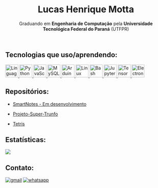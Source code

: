 <!-- https://github.com/lkmotta -->

<h1 align="center">Lucas Henrique Motta</h1>

<p align="center">Graduando em <b>Engenharia de Computação</b> pela <b>Universidade Tecnológica Federal do Paraná</b> (UTFPR)</p><br>

## Tecnologias que uso/aprendendo:

<div align="left">
    <a href="#" style="cursor: default;">
        <img src="https://cdn.jsdelivr.net/gh/devicons/devicon@latest/icons/c/c-plain.svg" width="40" height="40" title="Linguagem C"/>
        <img src="https://cdn.jsdelivr.net/gh/devicons/devicon@latest/icons/python/python-original.svg" width="40" height="40" title="Python"/>
        <img src="https://cdn.jsdelivr.net/gh/devicons/devicon@latest/icons/javascript/javascript-plain.svg" width="40" height="40" title="JavaScript"/>
        <img src="https://cdn.jsdelivr.net/gh/devicons/devicon@latest/icons/mysql/mysql-original-wordmark.svg" width="40" height="40" title="MySQL"/>
        <img src="https://cdn.jsdelivr.net/gh/devicons/devicon@latest/icons/arduino/arduino-original-wordmark.svg" width="40" height="40" title="Arduino"/>
        <img src="https://cdn.jsdelivr.net/gh/devicons/devicon@latest/icons/linux/linux-original.svg" width="40" height="40" title="Linux" />
        <img src="https://cdn.jsdelivr.net/gh/devicons/devicon@latest/icons/bash/bash-original.svg" width="40" height="40" title="Bash"/>
        <img src="https://cdn.jsdelivr.net/gh/devicons/devicon@latest/icons/jupyter/jupyter-original-wordmark.svg" width="40" height="40" title="Jupyter Notebook" />
        <img src="https://cdn.jsdelivr.net/gh/devicons/devicon@latest/icons/tensorflow/tensorflow-original.svg" width="40" height="40" title="TensorFlow"/>
        <img src="https://cdn.jsdelivr.net/gh/devicons/devicon@latest/icons/electron/electron-original.svg" width="40" height="40" title="Electron.js"/>
    </a>
</div>

## Repositórios:
- <a href="https://github.com/lkmotta/SmartNotes" target="_blank">SmartNotes - Em desenvolvimento</a>

- <a href="https://github.com/lkmotta/Projeto-Super-Trunfo" target="_blank">Projeto-Super-Trunfo</a>

- <a href="https://github.com/lkmotta/tetris" target="_blank">Tetris</a>

## Estatísticas:

![](https://github-readme-streak-stats.herokuapp.com/?user=lkmotta&theme=dark&hide_border=true)

## Contato:

[![gmail](https://img.shields.io/badge/Gmail-D14836?style=for-the-badge&logo=gmail&logoColor=white)](mailto:lucashmotta.contact@gmail.com?subject="")
[![whatsapp](https://img.shields.io/badge/WhatsApp-25D366?style=for-the-badge&logo=whatsapp&logoColor=white)](https://wa.me/+5543998027391)
